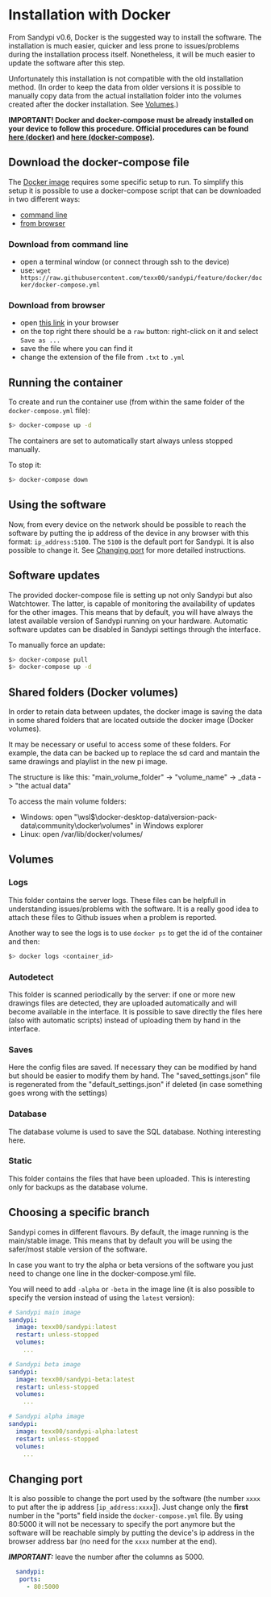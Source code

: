 # Installation with Docker

From Sandypi v0.6, Docker is the suggested way to install the software.
The installation is much easier, quicker and less prone to issues/problems during the installation process itself.
Nonetheless, it will be much easier to update the software after this step.

Unfortunately this installation is not compatible with the old installation method. (In order to keep the data from older versions it is possible to manually copy data from the actual installation folder into the volumes created after the docker installation. See [Volumes](volumes).)

**IMPORTANT! Docker and docker-compose must be already installed on your device to follow this procedure. Official procedures can be found [here (docker)](https://docs.docker.com/get-docker/) and [here (docker-compose)](https://docs.docker.com/compose/install/).**

## Download the docker-compose file

The [Docker image](https://hub.docker.com/repository/docker/texx00/sandypi) requires some specific setup to run.
To simplify this setup it is possible to use a docker-compose script that can be downloaded in two different ways:

- [command line](download-from-command-line)
- [from browser](download-from-browser)

### Download from command line

- open a terminal window (or connect through ssh to the device)
- use: `wget https://raw.githubusercontent.com/texx00/sandypi/feature/docker/docker/docker-compose.yml`

### Download from browser

- open [this link](https://github.com/texx00/sandypi/blob/feature/docker/readme.md) in your browser
- on the top right there should be a `raw` button: right-click on it and select `Save as ...`
- save the file where you can find it
- change the extension of the file from `.txt` to `.yml`

## Running the container

To create and run the container use (from within the same folder of the `docker-compose.yml` file):

```bash
$> docker-compose up -d
```

The containers are set to automatically start always unless stopped manually.

To stop it:

```bash
$> docker-compose down
```

## Using the software

Now, from every device on the network should be possible to reach the software by putting the ip address of the device in any browser with this format: `ip_address:5100`. The `5100` is the default port for Sandypi. It is also possible to change it. See [Changing port](changing-port) for more detailed instructions.

## Software updates

The provided docker-compose file is setting up not only Sandypi but also Watchtower. The latter, is capable of monitoring the availability of updates for the other images. This means that by default, you will have always the latest available version of Sandypi running on your hardware.
Automatic software updates can be disabled in Sandypi settings through the interface.

To manually force an update:

```bash
$> docker-compose pull
$> docker-compose up -d
```

## Shared folders (Docker volumes)

In order to retain data between updates, the docker image is saving the data in some shared folders that are located outside the docker image (Docker volumes).

It may be necessary or useful to access some of these folders. For example, the data can be backed up to replace the sd card and mantain the same drawings and playlist in the new pi image.

The structure is like this: "main_volume_folder" -> "volume_name" -> _data -> "the actual data"

To access the main volume folders:

* Windows: open "\\wsl$\docker-desktop-data\version-pack-data\community\docker\volumes" in Windows explorer
* Linux: open /var/lib/docker/volumes/

## Volumes

### Logs

This folder contains the server logs. These files can be helpfull in understanding issues/problems with the software. It is a really good idea to attach these files to Github issues when a problem is reported.

Another way to see the logs is to use `docker ps` to get the id of the container and then:

```bash
$> docker logs <container_id>
```

### Autodetect

This folder is scanned periodically by the server: if one or more new drawings files are detected, they are uploaded automatically and will become available in the interface. It is possible to save directly the files here (also with automatic scripts) instead of uploading them by hand in the interface.

### Saves

Here the config files are saved. If necessary they can be modified by hand but should be easier to modify them by hand. The "saved_settings.json" file is regenerated from the "default_settings.json" if deleted (in case something goes wrong with the settings)

### Database

The database volume is used to save the SQL database. Nothing interesting here.

### Static

This folder contains the files that have been uploaded. This is interesting only for backups as the database volume.

## Choosing a specific branch

Sandypi comes in different flavours. By default, the image running is the main/stable image. This means that by default you will be using the safer/most stable version of the software.

In case you want to try the alpha or beta versions of the software you just need to change one line in the docker-compose.yml file.

You will need to add `-alpha` or `-beta` in the image line (it is also possible to specify the version instead of using the `latest` version):

```yml
# Sandypi main image
sandypi:
  image: texx00/sandypi:latest
  restart: unless-stopped
  volumes:
    ...
```

```yml
# Sandypi beta image
sandypi:
  image: texx00/sandypi-beta:latest
  restart: unless-stopped
  volumes:
    ...
```

```yml
# Sandypi alpha image
sandypi:
  image: texx00/sandypi-alpha:latest
  restart: unless-stopped
  volumes:
    ...
```

## Changing port

It is also possible to change the port used by the software (the number `xxxx` to put after the ip address [`ip_address:xxxx`]).
Just change only the **first** number in the "ports" field inside the `docker-compose.yml` file.
By using 80:5000 it will not be necessary to specify the port anymore but the software will be reachable simply by putting the device's ip address in the browser address bar (no need for the `xxxx` number at the end).

***IMPORTANT:*** leave the number after the columns as 5000.

```yml
  sandypi:
   ports:
     - 80:5000
```
